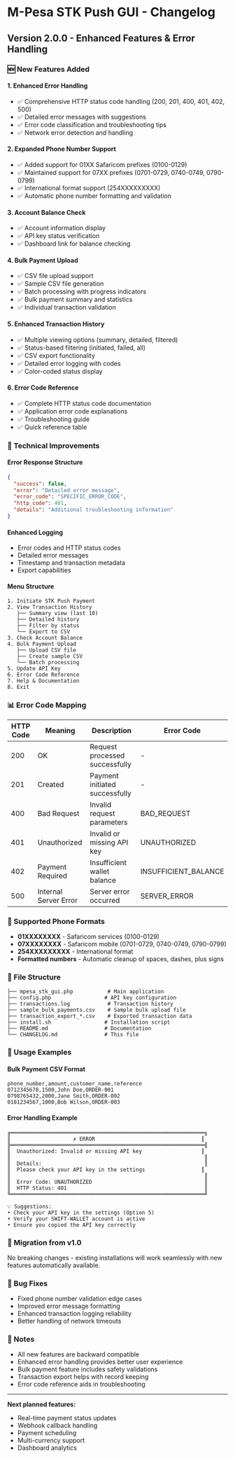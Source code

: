 # M-Pesa STK Push GUI - Changelog

## Version 2.0.0 - Enhanced Features & Error Handling

### 🆕 New Features Added

#### 1. **Enhanced Error Handling**
- ✅ Comprehensive HTTP status code handling (200, 201, 400, 401, 402, 500)
- ✅ Detailed error messages with suggestions
- ✅ Error code classification and troubleshooting tips
- ✅ Network error detection and handling

#### 2. **Expanded Phone Number Support**
- ✅ Added support for 01XX Safaricom prefixes (0100-0129)
- ✅ Maintained support for 07XX prefixes (0701-0729, 0740-0749, 0790-0799)
- ✅ International format support (254XXXXXXXXX)
- ✅ Automatic phone number formatting and validation

#### 3. **Account Balance Check**
- ✅ Account information display
- ✅ API key status verification
- ✅ Dashboard link for balance checking

#### 4. **Bulk Payment Upload**
- ✅ CSV file upload support
- ✅ Sample CSV file generation
- ✅ Batch processing with progress indicators
- ✅ Bulk payment summary and statistics
- ✅ Individual transaction validation

#### 5. **Enhanced Transaction History**
- ✅ Multiple viewing options (summary, detailed, filtered)
- ✅ Status-based filtering (initiated, failed, all)
- ✅ CSV export functionality
- ✅ Detailed error logging with codes
- ✅ Color-coded status display

#### 6. **Error Code Reference**
- ✅ Complete HTTP status code documentation
- ✅ Application error code explanations
- ✅ Troubleshooting guide
- ✅ Quick reference table

### 🔧 Technical Improvements

#### Error Response Structure
```json
{
  "success": false,
  "error": "Detailed error message",
  "error_code": "SPECIFIC_ERROR_CODE",
  "http_code": 401,
  "details": "Additional troubleshooting information"
}
```

#### Enhanced Logging
- Error codes and HTTP status codes
- Detailed error messages
- Timestamp and transaction metadata
- Export capabilities

#### Menu Structure
```
1. Initiate STK Push Payment
2. View Transaction History
   ├── Summary view (last 10)
   ├── Detailed history
   ├── Filter by status
   └── Export to CSV
3. Check Account Balance
4. Bulk Payment Upload
   ├── Upload CSV file
   ├── Create sample CSV
   └── Batch processing
5. Update API Key
6. Error Code Reference
7. Help & Documentation
8. Exit
```

### 📊 Error Code Mapping

| HTTP Code | Meaning | Description | Error Code |
|-----------|---------|-------------|------------|
| 200 | OK | Request processed successfully | - |
| 201 | Created | Payment initiated successfully | - |
| 400 | Bad Request | Invalid request parameters | BAD_REQUEST |
| 401 | Unauthorized | Invalid or missing API key | UNAUTHORIZED |
| 402 | Payment Required | Insufficient wallet balance | INSUFFICIENT_BALANCE |
| 500 | Internal Server Error | Server error occurred | SERVER_ERROR |

### 🎯 Supported Phone Formats

- **01XXXXXXXX** - Safaricom services (0100-0129)
- **07XXXXXXXX** - Safaricom mobile (0701-0729, 0740-0749, 0790-0799)
- **254XXXXXXXXX** - International format
- **Formatted numbers** - Automatic cleanup of spaces, dashes, plus signs

### 📁 File Structure

```
├── mpesa_stk_gui.php           # Main application
├── config.php                 # API key configuration
├── transactions.log            # Transaction history
├── sample_bulk_payments.csv    # Sample bulk upload file
├── transaction_export_*.csv    # Exported transaction data
├── install.sh                 # Installation script
├── README.md                  # Documentation
└── CHANGELOG.md               # This file
```

### 🚀 Usage Examples

#### Bulk Payment CSV Format
```csv
phone_number,amount,customer_name,reference
0712345678,1500,John Doe,ORDER-001
0798765432,2000,Jane Smith,ORDER-002
0101234567,1000,Bob Wilson,ORDER-003
```

#### Error Handling Example
```
╔══════════════════════════════════════════════════════════════╗
║                    ✗ ERROR                                  ║
╠══════════════════════════════════════════════════════════════╣
║  Unauthorized: Invalid or missing API key                   ║
║                                                              ║
║  Details:                                                    ║
║  Please check your API key in the settings                  ║
║                                                              ║
║  Error Code: UNAUTHORIZED                                    ║
║  HTTP Status: 401                                            ║
╚══════════════════════════════════════════════════════════════╝

💡 Suggestions:
• Check your API key in the settings (Option 5)
• Verify your SWIFT-WALLET account is active
• Ensure you copied the API key correctly
```

### 🔄 Migration from v1.0

No breaking changes - existing installations will work seamlessly with new features automatically available.

### 🐛 Bug Fixes

- Fixed phone number validation edge cases
- Improved error message formatting
- Enhanced transaction logging reliability
- Better handling of network timeouts

### 📝 Notes

- All new features are backward compatible
- Enhanced error handling provides better user experience
- Bulk payment feature includes safety validations
- Transaction export helps with record keeping
- Error code reference aids in troubleshooting

---

**Next planned features:**
- Real-time payment status updates
- Webhook callback handling
- Payment scheduling
- Multi-currency support
- Dashboard analytics